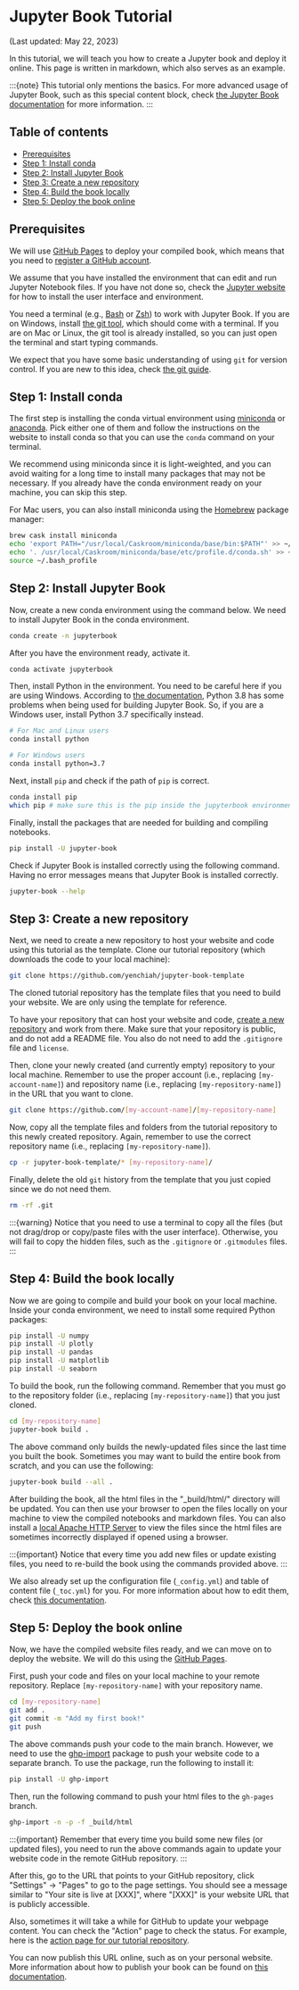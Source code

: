 # Jupyter Book Tutorial

(Last updated: May 22, 2023)

In this tutorial, we will teach you how to create a Jupyter book and deploy it online.
This page is written in markdown, which also serves as an example.

:::{note}
This tutorial only mentions the basics.
For more advanced usage of Jupyter Book, such as this special content block, check [the Jupyter Book documentation](https://jupyterbook.org/en/stable/content/index.html) for more information.
:::

## Table of contents
- [Prerequisites](#pre)
- [Step 1: Install conda](#s1)
- [Step 2: Install Jupyter Book](#s2)
- [Step 3: Create a new repository](#s2)
- [Step 4: Build the book locally](#s4)
- [Step 5: Deploy the book online](#s5)

## Prerequisites
<a name="pre"></a>

We will use [GitHub Pages](https://pages.github.com) to deploy your compiled book, which means that you need to [register a GitHub account](https://github.com/signup).

We assume that you have installed the environment that can edit and run Jupyter Notebook files.
If you have not done so, check the [Jupyter website](https://jupyter.org) for how to install the user interface and environment.

You need a terminal (e.g., [Bash](https://en.wikipedia.org/wiki/Bash_(Unix_shell)) or [Zsh](https://en.wikipedia.org/wiki/Z_shell)) to work with Jupyter Book.
If you are on Windows, install [the git tool](https://git-scm.com/), which should come with a terminal.
If you are on Mac or Linux, the git tool is already installed, so you can just open the terminal and start typing commands.

We expect that you have some basic understanding of using `git` for version control.
If you are new to this idea, check [the git guide](https://github.com/git-guides).

## Step 1: Install conda
<a name="s1"></a>

The first step is installing the conda virtual environment using [miniconda](https://docs.conda.io/en/main/miniconda.html) or [anaconda](https://www.anaconda.com/).
Pick either one of them and follow the instructions on the website to install conda so that you can use the `conda` command on your terminal.

We recommend using miniconda since it is light-weighted, and you can avoid waiting for a long time to install many packages that may not be necessary.
If you already have the conda environment ready on your machine, you can skip this step.

For Mac users, you can also install miniconda using the [Homebrew](https://brew.sh/) package manager:
```sh
brew cask install miniconda
echo 'export PATH="/usr/local/Caskroom/miniconda/base/bin:$PATH"' >> ~/.bash_profile
echo '. /usr/local/Caskroom/miniconda/base/etc/profile.d/conda.sh' >> ~/.bash_profile
source ~/.bash_profile
```

## Step 2: Install Jupyter Book
<a name="s2"></a>

Now, create a new conda environment using the command below. We need to install Jupyter Book in the conda environment.
```sh
conda create -n jupyterbook
```
After you have the environment ready, activate it.
```sh
conda activate jupyterbook
```
Then, install Python in the environment. You need to be careful here if you are using Windows.
According to [the documentation](https://jupyterbook.org/en/stable/advanced/windows.html#working-on-windows), Python 3.8 has some problems when being used for building Jupyter Book.
So, if you are a Windows user, install Python 3.7 specifically instead.
```sh
# For Mac and Linux users
conda install python

# For Windows users
conda install python=3.7
```
Next, install `pip` and check if the path of `pip` is correct.
```sh
conda install pip
which pip # make sure this is the pip inside the jupyterbook environment, which means the path should contains the "jupyterbook" string
```
Finally, install the packages that are needed for building and compiling notebooks.
```sh
pip install -U jupyter-book
```
Check if Jupyter Book is installed correctly using the following command.
Having no error messages means that Jupyter Book is installed correctly.
```sh
jupyter-book --help
```

## Step 3: Create a new repository
<a name="s3"></a>

Next, we need to create a new repository to host your website and code using this tutorial as the template.
Clone our tutorial repository (which downloads the code to your local machine):
```sh
git clone https://github.com/yenchiah/jupyter-book-template
```
The cloned tutorial repository has the template files that you need to build your website.
We are only using the template for reference.

To have your repository that can host your website and code, [create a new repository](https://github.com/new) and work from there.
Make sure that your repository is public, and do not add a README file.
You also do not need to add the `.gitignore` file and `license`.

Then, clone your newly created (and currently empty) repository to your local machine.
Remember to use the proper account (i.e., replacing `[my-account-name]`) and repository name (i.e., replacing `[my-repository-name]`) in the URL that you want to clone.
```sh
git clone https://github.com/[my-account-name]/[my-repository-name]
```
Now, copy all the template files and folders from the tutorial repository to this newly created repository.
Again, remember to use the correct repository name (i.e., replacing `[my-repository-name]`).
```sh
cp -r jupyter-book-template/* [my-repository-name]/
```
Finally, delete the old `git` history from the template that you just copied since we do not need them.
```sh
rm -rf .git
```

:::{warning}
Notice that you need to use a terminal to copy all the files (but not drag/drop or copy/paste files with the user interface).
Otherwise, you will fail to copy the hidden files, such as the `.gitignore` or `.gitmodules` files.
:::

## Step 4: Build the book locally
<a name="s4"></a>

Now we are going to compile and build your book on your local machine.
Inside your conda environment, we need to install some required Python packages:
```sh
pip install -U numpy
pip install -U plotly
pip install -U pandas
pip install -U matplotlib
pip install -U seaborn
```
To build the book, run the following command.
Remember that you must go to the repository folder  (i.e., replacing `[my-repository-name]`) that you just cloned.
```sh
cd [my-repository-name]
jupyter-book build .
```
The above command only builds the newly-updated files since the last time you built the book.
Sometimes you may want to build the entire book from scratch, and you can use the following:
```sh
jupyter-book build --all .
```
After building the book, all the html files in the "_build/html/" directory will be updated.
You can then use your browser to open the files locally on your machine to view the compiled notebooks and markdown files.
You can also install a [local Apache HTTP Server](https://httpd.apache.org/) to view the files since the html files are sometimes incorrectly displayed if opened using a browser.

:::{important}
Notice that every time you add new files or update existing files, you need to re-build the book using the commands provided above.
:::

We also already set up the configuration file (`_config.yml`) and table of content file (`_toc.yml`) for you.
For more information about how to edit them, check [this documentation](https://jupyterbook.org/en/stable/start/create.html).

## Step 5: Deploy the book online
<a name="s5"></a>

Now, we have the compiled website files ready, and we can move on to deploy the website.
We will do this using the [GitHub Pages](https://pages.github.com).

First, push your code and files on your local machine to your remote repository.
Replace `[my-repository-name]` with your repository name.
```sh
cd [my-repository-name]
git add .
git commit -m "Add my first book!"
git push
```
The above commands push your code to the main branch.
However, we need to use the [ghp-import](https://github.com/c-w/ghp-import) package to push your website code to a separate branch.
To use the package, run the following to install it:
```sh
pip install -U ghp-import
```
Then, run the following command to push your html files to the `gh-pages` branch.
```sh
ghp-import -n -p -f _build/html
```

:::{important}
Remember that every time you build some new files (or updated files), you need to run the above commands again to update your website code in the remote GitHub repository.
:::

After this, go to the URL that points to your GitHub repository, click "Settings" -> "Pages" to go to the page settings.
You should see a message similar to "Your site is live at [XXX]", where "[XXX]" is your website URL that is publicly accessible.

Also, sometimes it will take a while for GitHub to update your webpage content.
You can check the "Action" page to check the status.
For example, here is the [action page for our tutorial repository](https://github.com/yenchiah/jupyter-book-template/actions).

You can now publish this URL online, such as on your personal website.
More information about how to publish your book can be found on [this documentation](https://jupyterbook.org/en/stable/start/publish.html).